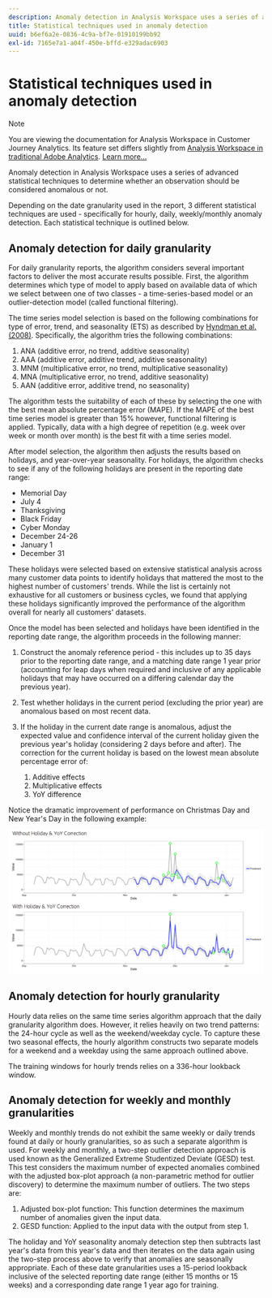 ```yaml
---
description: Anomaly detection in Analysis Workspace uses a series of advanced statistical techniques to determine whether an observation should be considered anomalous or not.
title: Statistical techniques used in anomaly detection
uuid: b6ef6a2e-0836-4c9a-bf7e-01910199bb92
exl-id: 7165e7a1-a04f-450e-bffd-e329adac6903
---
```

# Statistical techniques used in anomaly detection

>[!NOTE]
>
>You are viewing the documentation for Analysis Workspace in Customer Journey Analytics. Its feature set differs slightly from [Analysis Workspace in traditional Adobe Analytics](https://docs.adobe.com/content/help/en/analytics/analyze/analysis-workspace/home.html). [Learn more...](/help/getting-started/cja-aa.md)

Anomaly detection in Analysis Workspace uses a series of advanced statistical techniques to determine whether an observation should be considered anomalous or not.

Depending on the date granularity used in the report, 3 different statistical techniques are used - specifically for hourly, daily, weekly/monthly anomaly detection. Each statistical technique is outlined below.

## Anomaly detection for daily granularity

For daily granularity reports, the algorithm considers several important factors to deliver the most accurate results possible. First, the algorithm determines which type of model to apply based on available data of which we select between one of two classes - a time-series-based model or an outlier-detection model (called functional filtering).

The time series model selection is based on the following combinations for type of error, trend, and seasonality (ETS) as described by [Hyndman et al. (2008)](https://www.springer.com/us/book/9783540719168). Specifically, the algorithm tries the following combinations:

1. ANA (additive error, no trend, additive seasonality) 
1. AAA (additive error, additive trend, additive seasonality) 
1. MNM (multiplicative error, no trend, multiplicative seasonality) 
1. MNA (multiplicative error, no trend, additive seasonality) 
1. AAN (additive error, additive trend, no seasonality)

The algorithm tests the suitability of each of these by selecting the one with the best mean absolute percentage error (MAPE). If the MAPE of the best time series model is greater than 15% however, functional filtering is applied. Typically, data with a high degree of repetition (e.g. week over week or month over month) is the best fit with a time series model.

After model selection, the algorithm then adjusts the results based on holidays, and year-over-year seasonality. For holidays, the algorithm checks to see if any of the following holidays are present in the reporting date range:

* Memorial Day 
* July 4 
* Thanksgiving 
* Black Friday 
* Cyber Monday 
* December 24-26 
* January 1 
* December 31

These holidays were selected based on extensive statistical analysis across many customer data points to identify holidays that mattered the most to the highest number of customers' trends. While the list is certainly not exhaustive for all customers or business cycles, we found that applying these holidays significantly improved the performance of the algorithm overall for nearly all customers' datasets.

Once the model has been selected and holidays have been identified in the reporting date range, the algorithm proceeds in the following manner:

1. Construct the anomaly reference period - this includes up to 35 days prior to the reporting date range, and a matching date range 1 year prior (accounting for leap days when required and inclusive of any applicable holidays that may have occurred on a differing calendar day the previous year).
1. Test whether holidays in the current period (excluding the prior year) are anomalous based on most recent data.
1. If the holiday in the current date range is anomalous, adjust the expected value and confidence interval of the current holiday given the previous year's holiday (considering 2 days before and after). The correction for the current holiday is based on the lowest mean absolute percentage error of:

    1. Additive effects 
    1. Multiplicative effects 
    1. YoY difference

Notice the dramatic improvement of performance on Christmas Day and New Year's Day in the following example:

![](assets/anomaly_statistics.png)

## Anomaly detection for hourly granularity

Hourly data relies on the same time series algorithm approach that the daily granularity algorithm does. However, it relies heavily on two trend patterns: the 24-hour cycle as well as the weekend/weekday cycle. To capture these two seasonal effects, the hourly algorithm constructs two separate models for a weekend and a weekday using the same approach outlined above.

The training windows for hourly trends relies on a 336-hour lookback window.

## Anomaly detection for weekly and monthly granularities

Weekly and monthly trends do not exhibit the same weekly or daily trends found at daily or hourly granularities, so as such a separate algorithm is used. For weekly and monthly, a two-step outlier detection approach is used known as the Generalized Extreme Studentized Deviate (GESD) test. This test considers the maximum number of expected anomalies combined with the adjusted box-plot approach (a non-parametric method for outlier discovery) to determine the maximum number of outliers. The two steps are:

1. Adjusted box-plot function: This function determines the maximum number of anomalies given the input data.
1. GESD function: Applied to the input data with the output from step 1.

The holiday and YoY seasonality anomaly detection step then subtracts last year's data from this year's data and then iterates on the data again using the two-step process above to verify that anomalies are seasonally appropriate. Each of these date granularities uses a 15-period lookback inclusive of the selected reporting date range (either 15 months or 15 weeks) and a corresponding date range 1 year ago for training.

